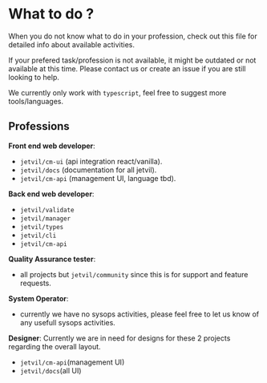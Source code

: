 # What to do ?

When you do not know what to do in your profession, check out this file for detailed info about available activities.

If your prefered task/profession is not available, it might be outdated or not available at this time.
Please contact us or create an issue if you are still looking to help.

We currently only work with `typescript`, feel free to suggest more tools/languages.

## Professions

**Front end web developer**:
- `jetvil/cm-ui` (api integration react/vanilla).
- `jetvil/docs` (documentation for all jetvil).
- `jetvil/cm-api` (management UI, language tbd).

**Back end web developer**:
- `jetvil/validate`
- `jetvil/manager`
- `jetvil/types`
- `jetvil/cli`
- `jetvil/cm-api`

**Quality Assurance tester**:
- all projects but `jetvil/community` since this is for support and feature requests.

**System Operator**:
- currently we have no sysops activities, please feel free to let us know of any usefull sysops activities.

**Designer**:
Currently we are in need for designs for these 2 projects regarding the overall layout.
- `jetvil/cm-api`(management UI)
- `jetvil/docs`(all UI)
